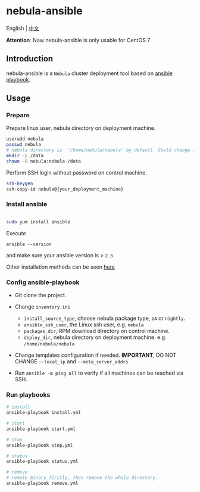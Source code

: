 # nebula-ansible

English | [中文](README_zh.md)

**Attention**: Now nebula-ansible is only usable for CentOS 7

## Introduction

nebula-ansible is a `Nebula` cluster deployment tool based on [ansible playbook](https://docs.ansible.com/ansible/latest/cli/ansible-playbook.html).

## Usage

### Prepare

Prepare linux user, nebula directory on deployment machine.

```bash
useradd nebula
passwd nebula
# nebula directory is  '/home/nebula/nebula' by default. Could change it by yourself.
mkdir -p /data
chown -R nebula:nebula /data
```

Perform SSH login without password on control machine.

```bash
ssh-keygen
ssh-copy-id nebula@{your_deployment_machine}

```

### Install ansible

```bash

sudo yum install ansible

```

Execute

```shell
ansible --version
```

and make sure your ansible version is > `2.5`.

Other installation methods can be seen [here](https://docs.ansible.com/ansible/latest/installation_guide/intro_installation.html)

### Config ansible-playbook

* Git clone the project.
* Change `inventory.ini`
    - `install_source_type`, choose nebula package type, `GA` or `nightly`.
    - `ansible_ssh_user`, the Linux ssh user, e.g. `nebula`
    - `packages_dir`, RPM download directory on control machine.
    - `deploy_dir`, nebula directory on deployment machine. e.g. `/home/nebula/nebula`

* Change templates configuration if needed.  **IMPORTANT**, DO NOT CHANGE `--local_ip` and `--meta_server_addrs`

* Run `ansible -m ping all` to verify if all machines can be reached via SSH.

### Run playbooks

```bash
# install
ansible-playbook install.yml

# start
ansible-playbook start.yml

# stop
ansible-playbook stop.yml

# status
ansible-playbook status.yml

# remove
# remote binary firstly, then remove the whole directory.
ansible-playbook remove.yml

```
